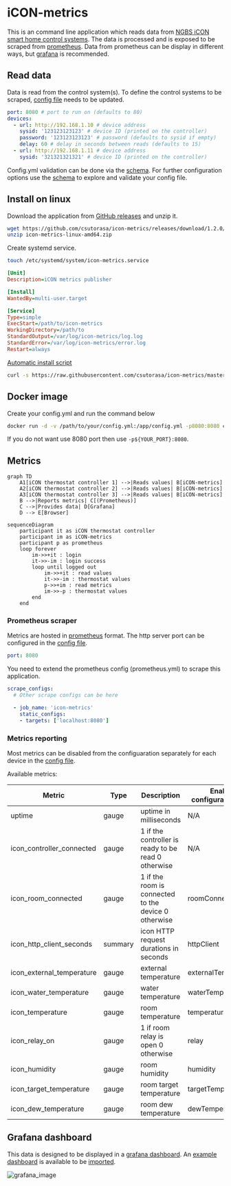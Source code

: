 # iCON-metrics

This is an command line application which reads data from [NGBS iCON smart home control systems](https://www.ngbsh.hu/en/icon.html).
The data is processed and is exposed to be scraped from [prometheus](https://prometheus.io/).
Data from prometheus can be display in different ways, but [grafana](https://grafana.com/) is recommended.

## Read data

Data is read from the control system(s).
To define the control systems to be scraped, [config file](config.yml) needs to be updated.

```yaml
port: 8080 # port to run on (defaults to 80)
devices:
  - url: http://192.168.1.10 # device address
    sysid: '123123123123' # device ID (printed on the controller)
    password: '123123123123' # password (defaults to sysid if empty)
    delay: 60 # delay in seconds between reads (defaults to 15)
  - url: http://192.168.1.11 # device address
    sysid: '321321321321' # device ID (printed on the controller)
```

Config.yml validation can be done via the [schema](config.schema.json).
For further configuration options use the [schema](config.schema.json) to explore and validate your config file.

## Install on linux

Download the application from [GitHub releases](https://github.com/csutorasa/icon-metrics/releases) and unzip it.

```bash
wget https://github.com/csutorasa/icon-metrics/releases/download/1.2.0/icon-metrics-linux-amd64.zip
unzip icon-metrics-linux-amd64.zip
```

Create systemd service.

```bash
touch /etc/systemd/system/icon-metrics.service
```

```ini
[Unit]
Description=iCON metrics publisher

[Install]
WantedBy=multi-user.target

[Service]
Type=simple
ExecStart=/path/to/icon-metrics
WorkingDirectory=/path/to
StandardOutput=/var/log/icon-metrics/log.log
StandardError=/var/log/icon-metrics/error.log
Restart=always
```

[Automatic install script](linux_installer.sh)

```bash
curl -s https://raw.githubusercontent.com/csutorasa/icon-metrics/master/linux_installer.sh | sudo bash -s amd64
```

## Docker image

Create your config.yml and run the command below

```bash
docker run -d -v /path/to/your/config.yml:/app/config.yml -p8080:8080 csutorasa/icon-metrics:latest
```

If you do not want use 8080 port then use `-p${YOUR_PORT}:8080`.

## Metrics

```mermaid
graph TD
    A1[iCON thermostat controller 1] -->|Reads values| B[iCON-metrics]
    A2[iCON thermostat controller 2] -->|Reads values| B[iCON-metrics]
    A3[iCON thermostat controller 3] -->|Reads values| B[iCON-metrics]
    B -->|Reports metrics| C[(Prometheus)]
    C -->|Provides data| D[Grafana]
    D --> E[Browser]
```

```mermaid
sequenceDiagram
    participant it as iCON thermostat controller
    participant im as iCON-metrics
    participant p as prometheus
    loop forever
        im->>+it : login
        it->>-im : login success
        loop until logged out
            im->>+it : read values
            it->>-im : thermostat values
            p->>+im : read metrics
            im->>-p : thermostat values
        end
    end
```

### Prometheus scraper

Metrics are hosted in [prometheus](https://prometheus.io/) format.
The http server port can be configured in the [config file](config.yml).

```yaml
port: 8080
```

You need to extend the prometheus config (prometheus.yml) to scrape this application.

```yaml
scrape_configs:
  # Other scrape configs can be here

  - job_name: 'icon-metrics'
    static_configs:
    - targets: ['localhost:8080']
```

### Metrics reporting

Most metrics can be disabled from the configuaration separately for each device in the [config file](config.yml).

Available metrics:

| Metric                    | Type    | Description                                          | Enable configuration flag |
| ------------------------- | ------- | ---------------------------------------------------- | ------------------------- |
| uptime                    | gauge   | uptime in milliseconds                               | N/A                       |
| icon_controller_connected | gauge   | 1 if the controller is ready to be read 0 otherwise  | N/A                       |
| icon_room_connected       | gauge   | 1 if the room is connected to the device 0 otherwise | roomConnected             |
| icon_http_client_seconds  | summary | icon HTTP request durations in seconds               | httpClient                |
| icon_external_temperature | gauge   | external temperature                                 | externalTemperature       |
| icon_water_temperature    | gauge   | water temperature                                    | waterTemperature          |
| icon_temperature          | gauge   | room temperature                                     | temperature               |
| icon_relay_on             | gauge   | 1 if room relay is open 0 otherwise                  | relay                     |
| icon_humidity             | gauge   | room humidity                                        | humidity                  |
| icon_target_temperature   | gauge   | room target temperature                              | targetTemperature         |
| icon_dew_temperature      | gauge   | room dew temperature                                 | dewTemperature            |

## Grafana dashboard

This data is designed to be displayed in a [grafana dashboard](https://grafana.com/docs/grafana/latest/dashboards/).
An [example dashboard](grafana.json) is available to be [imported](https://grafana.com/docs/grafana/latest/dashboards/export-import/).

![grafana_image](https://user-images.githubusercontent.com/6968192/164945271-5c75cd29-55b0-4057-a737-3945aad95413.png)
